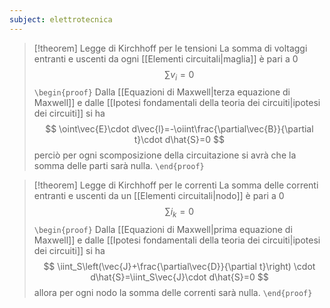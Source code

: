 ```yaml
---
subject: elettrotecnica
---
```

> [!theorem] Legge di Kirchhoff per le tensioni
> La somma di voltaggi entranti e uscenti da ogni [[Elementi circuitali|maglia]] è pari a $0$
> $$
> \sum v_i=0
> $$
> `\begin{proof}`
> Dalla [[Equazioni di Maxwell|terza equazione di Maxwell]] e dalle [[Ipotesi fondamentali della teoria dei circuiti|ipotesi dei circuiti]] si ha
> $$
> \oint\vec{E}\cdot d\vec{l}=-\oiint\frac{\partial\vec{B}}{\partial t}\cdot d\hat{S}=0
> $$
> perciò per ogni scomposizione della circuitazione si avrà che la somma delle parti sarà nulla. 
> `\end{proof}`

> [!theorem] Legge di Kirchhoff per le correnti
> La somma delle correnti entranti e uscenti da un [[Elementi circuitali|nodo]] è pari a $0$
> $$
> \sum i_k=0
> $$
> `\begin{proof}`
> Dalla [[Equazioni di Maxwell|prima equazione di Maxwell]] e dalle [[Ipotesi fondamentali della teoria dei circuiti|ipotesi dei circuiti]] si ha
> $$
> \iint_S\left(\vec{J}+\frac{\partial\vec{D}}{\partial t}\right)
\cdot d\hat{S}=\iint_S\vec{J}\cdot d\hat{S}=0
> $$
> allora per ogni nodo la somma delle correnti sarà nulla.
> `\end{proof}`